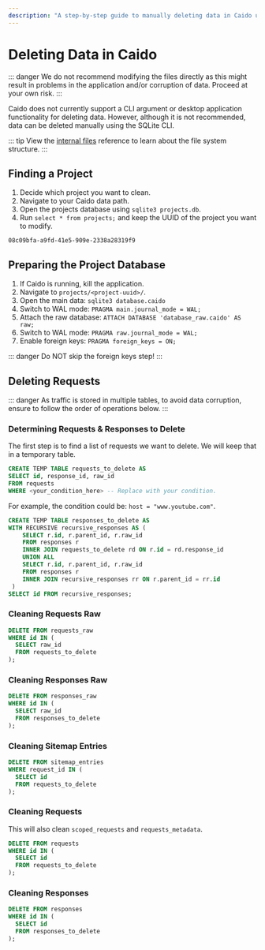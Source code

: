 ```yaml
---
description: "A step-by-step guide to manually deleting data in Caido using SQLite CLI with detailed instructions and safety warnings."
---
```


# Deleting Data in Caido

::: danger
We do not recommend modifying the files directly as this might result in problems in the application and/or corruption of data. Proceed at your own risk.
:::

Caido does not currently support a CLI argument or desktop application functionality for deleting data. However, although it is not recommended, data can be deleted manually using the SQLite CLI.

::: tip
View the [internal files](/reference/internal_files.md) reference to learn about the file system structure.
:::

## Finding a Project

1. Decide which project you want to clean.
2. Navigate to your Caido data path.
3. Open the projects database using `sqlite3 projects.db`.
4. Run `select * from projects;` and keep the UUID of the project you want to modify.

`08c09bfa-a9fd-41e5-909e-2338a28319f9`

## Preparing the Project Database

1. If Caido is running, kill the application.
2. Navigate to `projects/<project-uuid>/`.
3. Open the main data: `sqlite3 database.caido`
4. Switch to WAL mode: `PRAGMA main.journal_mode = WAL;`
5. Attach the raw database: `ATTACH DATABASE 'database_raw.caido' AS raw;`
6. Switch to WAL mode: `PRAGMA raw.journal_mode = WAL;`
7. Enable foreign keys: `PRAGMA foreign_keys = ON;`

::: danger
Do NOT skip the foreign keys step!
:::

## Deleting Requests

::: danger
As traffic is stored in multiple tables, to avoid data corruption, ensure to follow the order of operations below.
:::

### Determining Requests & Responses to Delete

The first step is to find a list of requests we want to delete. We will keep that in a temporary table.

```sql
CREATE TEMP TABLE requests_to_delete AS
SELECT id, response_id, raw_id
FROM requests
WHERE <your_condition_here> -- Replace with your condition.
```

For example, the condition could be: `host = "www.youtube.com"`.

```sql
CREATE TEMP TABLE responses_to_delete AS
WITH RECURSIVE recursive_responses AS (
    SELECT r.id, r.parent_id, r.raw_id
    FROM responses r
    INNER JOIN requests_to_delete rd ON r.id = rd.response_id
    UNION ALL
    SELECT r.id, r.parent_id, r.raw_id
    FROM responses r
    INNER JOIN recursive_responses rr ON r.parent_id = rr.id
 )
SELECT id FROM recursive_responses;
```

### Cleaning Requests Raw

```sql
DELETE FROM requests_raw
WHERE id IN (
  SELECT raw_id
  FROM requests_to_delete
);
```

### Cleaning Responses Raw

```sql
DELETE FROM responses_raw
WHERE id IN (
  SELECT raw_id
  FROM responses_to_delete
);
```

### Cleaning Sitemap Entries

```sql
DELETE FROM sitemap_entries
WHERE request_id IN (
  SELECT id
  FROM requests_to_delete
);
```

### Cleaning Requests

This will also clean `scoped_requests` and `requests_metadata`.

```sql
DELETE FROM requests
WHERE id IN (
  SELECT id
  FROM requests_to_delete
);
```

### Cleaning Responses

```sql
DELETE FROM responses
WHERE id IN (
  SELECT id
  FROM responses_to_delete
);
```
